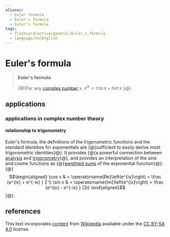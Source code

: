 ```yaml
---
aliases:
  - Euler formula
  - Euler's formula
  - Euler’s formula
tags:
  - flashcard/active/general/Euler_s_formula
  - language/in/English
---
```


# Euler's formula

> __Euler's formula__
>
> {@{For any [complex number](complex%20number.md) $x$, $e^{ix}=\cos{x}+i\sin{x}$.}@} <!--SR:!2027-10-29,1109,350-->

## applications

### applications in complex number theory

#### relationship to trigonometry

Euler's formula, the definitions of the trigonometric functions and the standard identities for exponentials are {@{sufficient to easily derive most trigonometric identities}@}. It provides {@{a powerful connection between [analysis](mathematical%20analysis.md) and [trigonometry](trigonometry.md)}@}, and provides an interpretation of the sine and cosine functions as {@{[weighted sums](weight%20function.md) of the exponential function}@}: {@{$$\begin{aligned} \cos x & = \operatorname{Re}\left(e^{ix}\right) = \frac {e^{ix} + e^{-ix} } 2 \\ \sin x & = \operatorname{Im}\left(e^{ix}\right) = \frac {e^{ix} - e^{-ix} } {2i} \end{aligned}$$}@}. <!--SR:!2025-04-06,180,318!2025-03-21,170,318!2025-02-03,131,298!2025-04-04,176,278-->

## references

This text incorporates [content](https://en.wikipedia.org/wiki/Euler's_formula) from [Wikipedia](Wikipedia.md) available under the [CC BY-SA 4.0](https://creativecommons.org/licenses/by-sa/4.0/) license.
